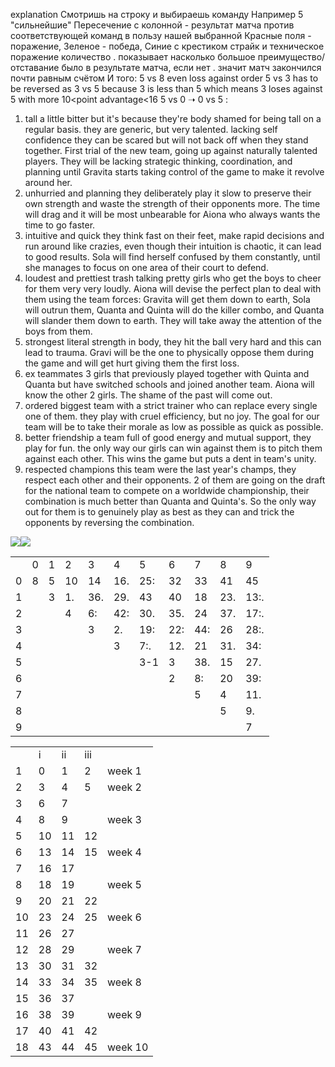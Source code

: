 explanation
Смотришь на строку и выбираешь команду
Например 5 "сильнейшие"
Пересечение с колонной - результат матча против соответствующей команд в пользу нашей выбранной
Красные поля - поражение, Зеленое - победа, Синие с крестиком страйк и техническое поражение
количество . показывает насколько большое преимущество/отставание было в результате матча, если нет . значит матч закончился почти равным счётом
И того:
5 vs 8 even loss against order
5 vs 3 has to be reversed as 3 vs 5 because 3 is less than 5
which means 3 loses against 5 with more 10<point advantage<16
5 vs 0 ➝ 0 vs 5 :
    

1) tall
a little bitter but it's because they're body shamed for being tall on a regular basis. they are generic, but very talented. lacking self confidence they can be scared but will not back off when they stand together. First trial of the new team, going up against naturally talented players. They will be lacking strategic thinking, coordination, and planning until Gravita starts taking control of the game to make it revolve around her.
2) unhurried and planning
they deliberately play it slow to preserve their own strength and waste the strength of their opponents more. The time will drag and it will be most unbearable for Aiona who always wants the time to go faster.
3) intuitive and quick
they think fast on their feet, make rapid decisions and run around like crazies, even though their intuition is chaotic, it can lead to good results. Sola will find herself confused by them constantly, until she manages to focus on one area of their court to defend.
4) loudest and prettiest
trash talking pretty girls who get the boys to cheer for them very very loudly. Aiona will devise the perfect plan to deal with them using the team forces: Gravita will get them down to earth, Sola will outrun them, Quanta and Quinta will do the killer combo, and Quanta will slander them down to earth. They will take away the attention of the boys from them.
5) strongest
literal strength in body, they hit the ball very hard and this can lead to trauma. Gravi will be the one to physically oppose them during the game and will get hurt giving them the first loss.
6) ex teammates
3 girls that previously played together with Quinta and Quanta but have switched schools and joined another team. Aiona will know the other 2 girls. The shame of the past will come out.
7) ordered
biggest team with a strict trainer who can replace every single one of them. they play with cruel efficiency, but no joy. The goal for our team will be to take their morale as low as possible as quick as possible.
8) better friendship
a team full of good energy and mutual support, they play for fun. the only way our girls can win against them is to pitch them against each other. This wins the game but puts a dent in team's unity.
9) respected champions
this team were the last year's champs, they respect each other and their opponents. 2 of them are going on the draft for the national team to compete on a worldwide championship, their combination is much better than Quanta and Quinta's. So the only way out for them is to genuinely play as best as they can and trick the opponents by reversing the combination.


![](https://lh7-us.googleusercontent.com/8ykXWWkW0WFxNvsimC7q15rpEV9rK6u8qsBut2yjbFmnKAy1BL1kirbI91KP6Q37A_HzxP58RBTdzkxQP2MeOq4c5Wf2BE6eEbaDVOVB1aUQSrDSytP6anjYCpby-8j_po_kiiYZjqYSdFB5pr56eqc)![](https://lh7-us.googleusercontent.com/LK5exOpk6MKXWE2KVFKPJ9-jBIFVz9babedGRAjnvUUQjCOFG-okgUyFillwwjutA9lZYF8O4am70cF3KpaaXZITpOD3VVvFvSe9j9DT5ntOwWHNML9NBWSfgnnWz4vZGfd_7KXSMF1gtAsh2l2eh1A)

|   |   |   |   |   |   |   |   |   |   |   |
|---|---|---|---|---|---|---|---|---|---|---|
||0|1|2|3|4|5|6|7|8|9|
|0|8|5|10|14|16.|25:|32|33|41|45|
|1||3|1.|36.|29.|43|40|18|23.|13:.|
|2|||4|6:|42:|30.|35.|24|37.|17:.|
|3||||3|2.|19:|22:|44:|26|28:.|
|4|||||3|7:.|12.|21|31.|34:|
|5||||||3-1|3|38.|15|27.|
|6|||||||2|8:|20|39:|
|7||||||||5|4|11.|
|8|||||||||5|9.|
|9||||||||||7|

  

|   |   |   |   |   |
|---|---|---|---|---|
||i|ii|iii||
|1|0|1|2|week 1|
|2|3|4|5|week 2|
|3|6|7|||
|4|8|9||week 3|
|5|10|11|12||
|6|13|14|15|week 4|
|7|16|17|||
|8|18|19||week 5|
|9|20|21|22||
|10|23|24|25|week 6|
|11|26|27|||
|12|28|29||week 7|
|13|30|31|32||
|14|33|34|35|week 8|
|15|36|37|||
|16|38|39||week 9|
|17|40|41|42||
|18|43|44|45|week 10|
